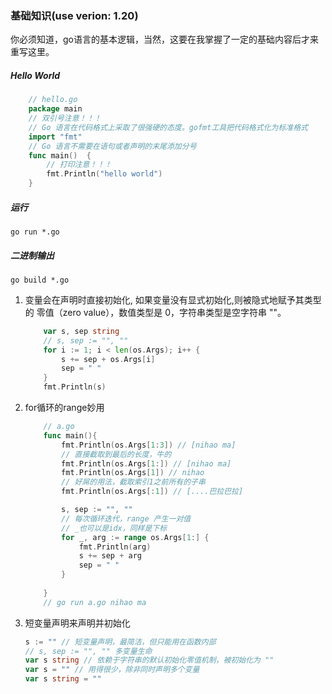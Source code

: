 ### 基础知识(use verion: 1.20)

你必须知道，go语言的基本逻辑，当然，这要在我掌握了一定的基础内容后才来重写这里。

##### Hello World
```go
    // hello.go
    package main
    // 双引号注意！！！
    // Go 语言在代码格式上采取了很强硬的态度。gofmt工具把代码格式化为标准格式
    import "fmt"
    // Go 语言不需要在语句或者声明的末尾添加分号
    func main()  {
        // 打印注意！！！
        fmt.Println("hello world")
    }
```

##### 运行
`go run *.go`

##### 二进制输出
`go build *.go`


1. 变量会在声明时直接初始化, 如果变量没有显式初始化,则被隐式地赋予其类型的 零值（zero value），数值类型是 0，字符串类型是空字符串 ""。
    ```go
        var s, sep string
        // s, sep := "", ""
        for i := 1; i < len(os.Args); i++ {
            s += sep + os.Args[i]
            sep = " "
        }
        fmt.Println(s)
    ```
2. for循环的range妙用
    ```go
        // a.go
        func main(){
            fmt.Println(os.Args[1:3]) // [nihao ma]
            // 直接截取到最后的长度，牛的
            fmt.Println(os.Args[1:]) // [nihao ma]
            fmt.Println(os.Args[1]) // nihao
            // 好屌的用法，截取索引1之前所有的子串
            fmt.Println(os.Args[:1]) // [....巴拉巴拉]

            s, sep := "", ""
            // 每次循环迭代，range 产生一对值
            // _也可以是idx，同样是下标
            for _, arg := range os.Args[1:] {
                fmt.Println(arg)
                s += sep + arg
                sep = " "
            }
            
        }
        // go run a.go nihao ma
    ```
3. 短变量声明来声明并初始化
    ```go
    s := "" // 短变量声明，最简洁，但只能用在函数内部
    // s, sep := "", "" 多变量生命
    var s string // 依赖于字符串的默认初始化零值机制，被初始化为 ""
    var s = "" // 用得很少，除非同时声明多个变量
    var s string = ""

    ```